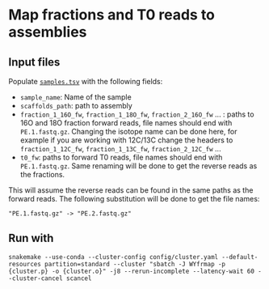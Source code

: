 # Map fractions and T0 reads to assemblies

## Input files

Populate [`samples.tsv`](config/samples.tsv) with the following fields:
* `sample_name`: Name of the sample
* `scaffolds_path`: path to assembly
* `fraction_1_16O_fw`, `fraction_1_18O_fw`, `fraction_2_16O_fw` ... : paths to 16O and 18O fraction forward reads, file names should end with `PE.1.fastq.gz`. Changing the isotope name can be done here, for example if you are working with 12C/13C change the headers to `fraction_1_12C_fw`, `fraction_1_13C_fw`, `fraction_2_12C_fw` ...
* `t0_fw`: paths to forward T0 reads, file names should end with `PE.1.fastq.gz`. Same renaming will be done to get the reverse reads as the fractions.

This will assume the reverse reads can be found in the same paths as the forward reads. The following substitution will be done to get the file names:

```
"PE.1.fastq.gz" -> "PE.2.fastq.gz"
```

## Run with
```
snakemake --use-conda --cluster-config config/cluster.yaml --default-resources partition=standard --cluster "sbatch -J WYfrmap -p {cluster.p} -o {cluster.o}" -j8 --rerun-incomplete --latency-wait 60 --cluster-cancel scancel
```